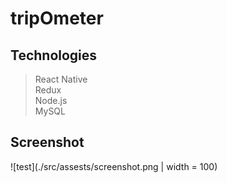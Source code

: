 # tripOmeter
## Technologies

> React Native<br/>
> Redux<br/>
> Node.js<br/>
> MySQL

## Screenshot

![test](./src/assests/screenshot.png | width = 100)
